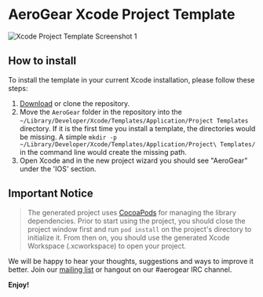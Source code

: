 AeroGear Xcode Project Template
====================================

![Xcode Project Template Screenshot 1](https://raw.github.com/cvasilak/aerogear-ios-xcode-template/screenshots/wizard.png)

## How to install

To install the template in your current Xcode installation, please follow these steps:

1. [Download](https://github.com/cvasilak/aerogear-ios-xcode-template/zipball/master) or clone the repository.
2. Move the `AeroGear` folder in the repository into the `~/Library/Developer/Xcode/Templates/Application/Project Templates` directory.  If it is the first time you install a template, the directories would be missing. A simple `mkdir -p  ~/Library/Developer/Xcode/Templates/Application/Project\ Templates/` in the command line would create the missing path.
3. Open Xcode and in the new project wizard you should see "AeroGear" under the 'IOS' section.

## Important Notice
 >The generated project uses [CocoaPods](http://cocoapods.org) for managing the library dependencies. Prior to start using the project, you should close the project window first and run `pod install` on the project's directory to initialize it. From then on, you should use the generated Xcode Workspace (.xcworkspace) to open your project.
 
We will be happy to hear your thoughts, suggestions and ways to improve it better. Join our [mailing list](http://aerogear.org/community/) or hangout on our #aerogear IRC channel.

__Enjoy!__
